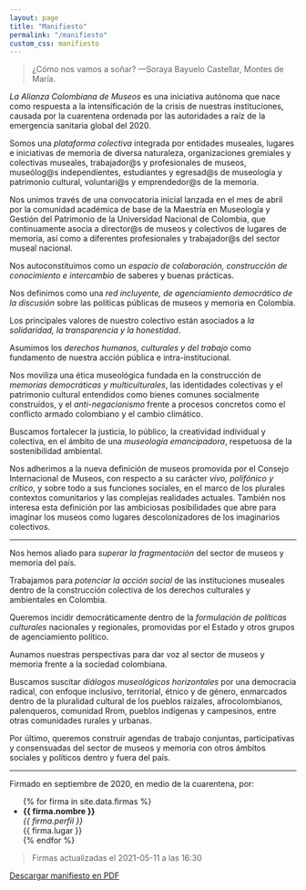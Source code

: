 ```yaml
---
layout: page
title: "Manifiesto"
permalink: "/manifiesto"
custom_css: manifiesto
---
```


> ¿Cómo nos vamos a soñar? —Soraya Bayuelo Castellar, Montes de María.

*La Alianza Colombiana de Museos* es una iniciativa autónoma que nace como respuesta a la intensificación de la crisis de nuestras instituciones, causada por la cuarentena ordenada por las autoridades a raíz de la emergencia sanitaria global del 2020.

Somos una *plataforma colectiva* integrada por entidades museales, lugares e iniciativas de memoria de diversa naturaleza, organizaciones gremiales y colectivas museales, trabajador@s y profesionales de museos, museólog@s independientes, estudiantes y egresad@s de museología y patrimonio cultural, voluntari@s y emprendedor@s de la memoria.

Nos unimos través de una convocatoria inicial lanzada en el mes de abril por la comunidad académica de base de la Maestría en Museología y Gestión del Patrimonio de la Universidad Nacional de Colombia, que continuamente asocia a director@s de museos y colectivos de lugares de memoria, así como a diferentes profesionales y trabajador@s del sector museal nacional.

Nos autoconstituimos como un *espacio de colaboración, construcción de conocimiento e intercambio* de saberes y buenas prácticas. 

Nos definimos como una *red incluyente, de agenciamiento democrático de la discusión* sobre las políticas públicas de museos y memoria en Colombia. 

Los principales valores de nuestro colectivo están asociados a *la solidaridad, la transparencia y la honestidad*.

Asumimos los *derechos humanos, culturales y del trabajo* como fundamento de nuestra acción pública e intra-institucional.  

Nos moviliza una ética museológica fundada en la construcción de *memorias democráticas y multiculturales*, las identidades colectivas y el patrimonio cultural entendidos como bienes comunes socialmente construídos, y el *anti-negacionismo* frente a procesos concretos como el conflicto armado colombiano y el cambio climático. 

Buscamos fortalecer la justicia, lo público, la creatividad individual y colectiva, en el ámbito de una *museología emancipadora*, respetuosa de la sostenibilidad ambiental.

Nos adherimos a la nueva definición de museos promovida por el Consejo Internacional de Museos, con respecto a su carácter *vivo, polifónico y crítico*, y sobre todo a sus funciones sociales, en el marco de los plurales contextos comunitarios y las complejas realidades actuales. También nos interesa esta definición por las ambiciosas posibilidades que abre para imaginar los museos como lugares descolonizadores de los imaginarios colectivos.

***

Nos hemos aliado para *superar la fragmentación* del sector de museos y memoria del país.

Trabajamos para *potenciar la acción social* de las instituciones museales dentro de la construcción colectiva de los derechos culturales y ambientales en Colombia. 

Queremos incidir democráticamente dentro de la *formulación de políticas culturales* nacionales y regionales, promovidas por el Estado y otros grupos de agenciamiento político.

Aunamos nuestras perspectivas para dar voz al sector de museos y memoria frente a la sociedad colombiana. 

Buscamos suscitar *diálogos museológicos horizontales* por una democracia radical, con enfoque inclusivo, territorial, étnico y de género, enmarcados dentro de la pluralidad cultural de los pueblos raizales, afrocolombianos, palenqueros, comunidad Rrom, pueblos indígenas y campesinos, entre otras comunidades rurales y urbanas. 

Por último, queremos construir agendas de trabajo conjuntas, participativas y consensuadas del sector de museos y memoria con otros ámbitos  sociales y políticos dentro y fuera del país. 

***

Firmado en septiembre de 2020, en medio de la cuarentena, por:

<ul>
{% for firma in site.data.firmas %}
    <li>
        <b>{{ firma.nombre }}</b> <br>
        <i>{{ firma.perfil }}</i> <br>
        {{ firma.lugar }}
    </li>
{% endfor %}
</ul>

>Firmas actualizadas el 2021-05-11 a las 16:30


[Descargar manifiesto en PDF](https://alianzacolombianademuseos.co/assets/docs/Manifiesto_ACdM.pdf)
